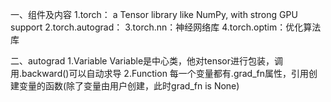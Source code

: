 
一、组件及内容
1.torch：  a Tensor library like NumPy, with strong GPU support
2.torch.autograd：
3.torch.nn：神经网络库
4.torch.optim：优化算法库

二、autograd
1.Variable
Variable是中心类，他对tensor进行包装，调用.backward()可以自动求导
2.Function
每一个变量都有.grad_fn属性，引用创建变量的函数(除了变量由用户创建，此时grad_fn is None)
